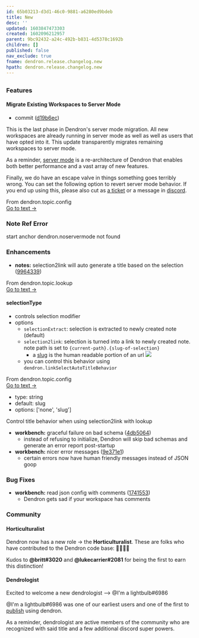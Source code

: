 ```yaml
---
id: 65b03213-d3d1-46c0-9881-a6280ed9bdeb
title: New
desc: ''
updated: 1603847473303
created: 1602096212957
parent: 9bc92432-a24c-492b-b831-4d5378c1692b
children: []
published: false
nav_exclude: true
fname: dendron.release.changelog.new
hpath: dendron.release.changelog.new
---
```

## 

### Features

#### Migrate Existing Workspaces to Server Mode

- commit ([d19b6ec](https://github.com/dendronhq/dendron/commit/d19b6ecb97fb60d8706e14f0181795113b5e108b))

This is the last phase in Dendron's server mode migration. All new workspaces are already running in server mode as well as well as users that have opted into it. This update transparently migrates remaining workspaces to server mode. 

As a reminder, [server mode](725d99be-fadd-4464-88c3-0a5fcc7292c7) is a re-architecture of Dendron that enables both better performance and a vast array of new features. 

Finally, we do have an escape valve in things something goes terribly wrong. You can set the following option to revert server mode behavior. If you end up using this, please also cut as [a ticket](https://github.com/dendronhq/dendron/issues/new?assignees=&labels=&template=bug_report.md&title=) or a message in [discord](https://discord.gg/QbKsNx). 



<div class="portal-container">
<div class="portal-head">
<div class="portal-backlink" >
<div class="portal-title">From <span class="portal-text-title">dendron.topic.config</span></div>
<a href="eea2b078-1acc-4071-a14e-18299fc28f48.html" class="portal-arrow">Go to text <span class="right-arrow">→</span></a>
</div>
</div>
<div id="portal-parent-anchor" class="portal-parent" markdown="1">
<div class="portal-parent-fader-top"></div>
<div class="portal-parent-fader-bottom"></div>        
  
### Note Ref Error

start anchor dendron.noservermode not found  



</div>    
</div>


### Enhancements

- **notes:** selection2link will auto generate a title based on the selection ([9964339](https://github.com/dendronhq/dendron/commit/9964339138bde18dc022fdd62ce9ba9d529cfa2b))



<div class="portal-container">
<div class="portal-head">
<div class="portal-backlink" >
<div class="portal-title">From <span class="portal-text-title">dendron.topic.lookup</span></div>
<a href="a7c3a810-28c8-4b47-96a6-8156b1524af3.html" class="portal-arrow">Go to text <span class="right-arrow">→</span></a>
</div>
</div>
<div id="portal-parent-anchor" class="portal-parent" markdown="1">
<div class="portal-parent-fader-top"></div>
<div class="portal-parent-fader-bottom"></div>        
  
#### selectionType

- controls selection modifier
- options
  - `selectionExtract`: selection is extracted to newly created note (default)
  - `selection2link`: selection is turned into a link to newly created note. note path is set to `{current-path}.{slug-of-selection}` 
    - a [slug](https://stackoverflow.com/questions/19335215/what-is-a-slug) is the human readable portion of an url
      <a href="https://www.loom.com/share/abaa8083d93f4192aa480f1acef1a8b7"> 
      <img style="" src="https://cdn.loom.com/sessions/thumbnails/abaa8083d93f4192aa480f1acef1a8b7-with-play.gif"> </a>
  - you can control this behavior using `dendron.linkSelectAutoTitleBehavior`

<div class="portal-container">
<div class="portal-head">
<div class="portal-backlink" >
<div class="portal-title">From <span class="portal-text-title">dendron.topic.config</span></div>
<a href="eea2b078-1acc-4071-a14e-18299fc28f48.html" class="portal-arrow">Go to text <span class="right-arrow">→</span></a>
</div>
</div>
<div id="portal-parent-anchor" class="portal-parent" markdown="1">
<div class="portal-parent-fader-top"></div>
<div class="portal-parent-fader-bottom"></div>        
  

- type: string
- default: slug
- options:  ['none', 'slug']

Control title behavior when using selection2link with lookup

</div>    
</div>



</div>    
</div>


- **workbench:** graceful failure on bad schema ([4db5064](https://github.com/dendronhq/dendron/commit/4db5064e4eef61d9c95b9abe34f2dec41550bd9d))
  - instead of refusing to initialize, Dendron will skip bad schemas and generate an error report post-startup
- **workbench:** nicer error messages  ([9e371e1](https://github.com/dendronhq/dendron/commit/9e371e132b565ae2abebaa2bf1307a5a03a91b9b))
  - certain errors now have human friendly messages instead of JSON goop

### Bug Fixes

- **workbench:** read json config with comments ([1741553](https://github.com/dendronhq/dendron/commit/1741553695b1c7cced54bf04b26700076a38a19c))
  - Dendron gets sad if your workspace has comments

### Community

#### Horticulturalist

Dendron now has a new role -> the **Horticulturalist**. These are folks who have contributed to the Dendron code base: 👨‍🌾👩‍🌾

Kudos to **@britt#3020** and **@lukecarrier#2081** for being the first to earn this distinction!

#### Dendrologist

Excited to welcome a new dendrologist --> @I'm a lightbulb#6986 

@I'm a lightbulb#6986 was one of our earliest users and one of the first to [publish](https://dendron.so/notes/3a82c5ff-7945-46ae-8bf9-3b2275fc6642.html#jacks-page) using dendron. 

As a reminder, dendrologist are active members of the community who are recognized with said title and a few additional discord super powers. 

